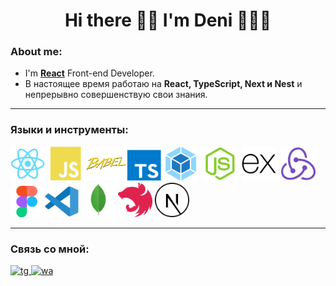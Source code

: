 <h1 align='center'>Hi there 👋🏻 I'm Deni 👨🏻‍💻</h1>
<h3 align="left">Аbout me:</h3>
<ul>

  <li>I'm <b><a href="https://www.google.com/search?q=react&rlz=1C5CHFA_enRU983RU983&oq=react&aqs=chrome..69i57j69i59l3j69i60l4.1853j0j7&sourceid=chrome&ie=UTF-8">React</a></b> Front-end Developer.</li>
<li>В настоящее время работаю на <b>React, TypeScript, Next и Nest</b> и непрерывно совершенствую свои знания.</li>
</ul>
<hr height="1px" border='none'>
<h3>Языки и инструменты:</h3>
<div align="left">
<img src="https://github.com/devicons/devicon/blob/master/icons/react/react-original.svg" title="React" alt="React" width="55" height="55"/>&nbsp;
<img src="https://github.com/devicons/devicon/blob/master/icons/javascript/javascript-plain.svg" title="javascript" alt="javascript" width="50" height="55"/>&nbsp;
<img src="https://github.com/devicons/devicon/blob/master/icons/babel/babel-original.svg" title="babel" alt="babel" width="65" height="55"/><img src="https://github.com/devicons/devicon/blob/master/icons/typescript/typescript-plain.svg" title="typescript" alt="typescript" width="55" height="50"/>
<img src="https://github.com/devicons/devicon/blob/master/icons/webpack/webpack-original.svg" title="webpack" alt="webpack" width="55" height="55"/>&nbsp;
<img src="https://github.com/devicons/devicon/blob/master/icons/nodejs/nodejs-original.svg" title="nodejs" alt="nodejs" width="55" height="55"/>&nbsp;
<img src="https://github.com/devicons/devicon/blob/master/icons/express/express-original.svg" title="express" alt="express" width="55" height="55"/>&nbsp;
<img src="https://github.com/devicons/devicon/blob/master/icons/redux/redux-original.svg" title="redux" alt="redux" width="55" height="55"/>&nbsp;
<img src="https://github.com/devicons/devicon/blob/master/icons/figma/figma-original.svg" title="figma" alt="figma" width="50" height="50"/>
<img src="https://github.com/devicons/devicon/blob/master/icons/vscode/vscode-original.svg" title="vscode" alt="vscode" width="55" height="50"/>
<img src="https://github.com/devicons/devicon/blob/master/icons/mongodb/mongodb-original.svg" title="mongodb" alt="mongodb" width="55" height="55"/>
<img src="https://github.com/devicons/devicon/blob/master/icons/nestjs/nestjs-plain.svg" title="nestjs" alt="nestjs" width="55" height="55"/>
<img src="https://github.com/devicons/devicon/blob/master/icons/nextjs/nextjs-line.svg" title="nextjs" alt="nextjs" width="55" height="55"/>
</div>

<hr height="1px" border='none'>
<h3>Связь со мной:</h3>
<a href="https://t.me/chr04iri" align="left">
    <img src="https://img.shields.io/badge/Telegram-0a0c10?style=for-the-badge&logo=telegram&logoColor=white" alt="tg">
</a>
<a href="https://wa.me/79600048282">
    <img src="https://img.shields.io/badge/WhatsApp-0a0c10?style=for-the-badge&logo=whatsapp&logoColor=green" alt="wa">
</a>

